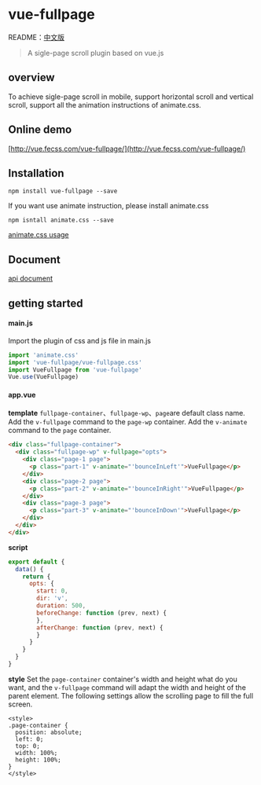 # vue-fullpage

README：[中文版](https://github.com/wendaosanshou/vue-fullpage/doc/README_CN.md)
> A sigle-page scroll plugin based on vue.js

## overview
To achieve sigle-page scroll in mobile, support horizontal scroll and vertical scroll, support all the animation instructions of animate.css.

## Online demo
[http://vue.fecss.com/vue-fullpage/](http://vue.fecss.com/vue-fullpage/)

## Installation
```
npm install vue-fullpage --save
```
If you want use animate instruction, please install animate.css
```
npm isntall animate.css --save
```
[animate.css usage](https://daneden.github.io/animate.css/)

## Document
[api document](https://github.com/wendaosanshou/vue-fullpage/doc/api.md)

## getting started

#### main.js
Import the plugin of css and js file in main.js

```js
import 'animate.css'
import 'vue-fullpage/vue-fullpage.css'
import VueFullpage from 'vue-fullpage'
Vue.use(VueFullpage)
```

#### app.vue

**template**
``fullpage-container``、``fullpage-wp``、``page``are default class name.
Add the ``v-fullpage`` command to the ``page-wp`` container.
Add the ``v-animate`` command to the ``page`` container.
```html
<div class="fullpage-container">
  <div class="fullpage-wp" v-fullpage="opts">
    <div class="page-1 page">
      <p class="part-1" v-animate="'bounceInLeft'">VueFullpage</p>
    </div>
    <div class="page-2 page">
      <p class="part-2" v-animate="'bounceInRight'">VueFullpage</p>
    </div>
    <div class="page-3 page">
      <p class="part-3" v-animate="'bounceInDown'">VueFullpage</p>
    </div>
  </div>
</div>
```

**script**
```js
export default {
  data() {
    return {
      opts: {
        start: 0,
        dir: 'v',
        duration: 500,
        beforeChange: function (prev, next) {
        },
        afterChange: function (prev, next) {
        }
      }
    }
  }
}
```

**style**
Set the ``page-container`` container's width and height what do you want, and the ``v-fullpage`` command will adapt the width and height of the parent element.
The following settings allow the scrolling page to fill the full screen.
```
<style>
.page-container {
  position: absolute;
  left: 0;
  top: 0;
  width: 100%;
  height: 100%;
}
</style>
```
